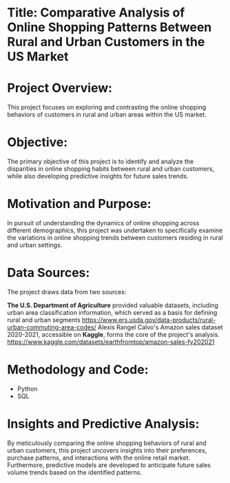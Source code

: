 # Title: Comparative Analysis of Online Shopping Patterns Between Rural and Urban Customers in the US Market

# Project Overview:

This project focuses on exploring and contrasting the online shopping behaviors of customers in rural and urban areas within the US market.

# Objective:

The primary objective of this project is to identify and analyze the disparities in online shopping habits between rural and urban customers, while also developing predictive insights for future sales trends.

# Motivation and Purpose:

In pursuit of understanding the dynamics of online shopping across different demographics, this project was undertaken to specifically examine the variations in online shopping trends between customers residing in rural and urban settings.

# Data Sources:

The project draws data from two sources:

**The U.S. Department of Agriculture** provided valuable datasets, including urban area classification information, which served as a basis for defining rural and urban segments
https://www.ers.usda.gov/data-products/rural-urban-commuting-area-codes/
Alexis Rangel Calvo's Amazon sales dataset 2020-2021, accessible on **Kaggle**, forms the core of the project's analysis.
https://www.kaggle.com/datasets/earthfromtop/amazon-sales-fy202021

# Methodology and Code:

- Python
- SQL

# Insights and Predictive Analysis:

By meticulously comparing the online shopping behaviors of rural and urban customers, this project uncovers insights into their preferences, purchase patterns, and interactions with the online retail market. Furthermore, predictive models are developed to anticipate future sales volume trends based on the identified patterns.
